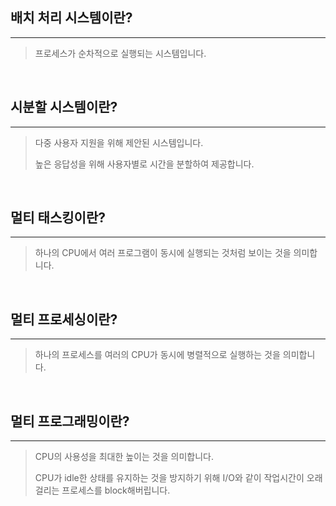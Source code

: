 ## 배치 처리 시스템이란?

---

> 프로세스가 순차적으로 실행되는 시스템입니다.

<br>

## 시분할 시스템이란?

---

> 다중 사용자 지원을 위해 제안된 시스템입니다.
>
> 높은 응답성을 위해 사용자별로 시간을 분할하여 제공합니다.

<br>

## 멀티 태스킹이란?

---

> 하나의 CPU에서 여러 프로그램이 동시에 실행되는 것처럼 보이는 것을 의미합니다.

<br>

## 멀티 프로세싱이란?

---

> 하나의 프로세스를 여러의 CPU가 동시에 병렬적으로 실행하는 것을 의미합니다.

<br>

## 멀티 프로그래밍이란?

---

> CPU의 사용성을 최대한 높이는 것을 의미합니다.
>
> CPU가 idle한 상태를 유지하는 것을 방지하기 위해 I/O와 같이 작업시간이 오래 걸리는 프로세스를 block해버립니다.
